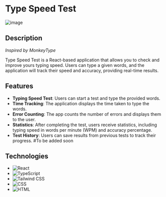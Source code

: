 # Type Speed Test

![image](https://github.com/user-attachments/assets/370398a4-dd11-4b94-84b4-975ff6d08fd6)

## Description

*Inspired by MonkeyType*

Type Speed Test is a React-based application that allows you to check and improve yours typing speed. Users can type a given words, and the application will track their speed and accuracy, providing real-time results.

## Features

- **Typing Speed Test**: Users can start a test and type the provided words.
- **Time Tracking**: The application displays the time taken to type the words.
- **Error Counting**: The app counts the number of errors and displays them to the user.
- **Statistics**: After completing the test, users receive statistics, including typing speed in words per minute (WPM) and accuracy percentage.
- **Test History**: Users can save results from previous tests to track their progress. #To be added soon

## Technologies

- ![React](https://img.shields.io/badge/React-61DAFB?style=flat-square&logo=react&logoColor=white)
- ![TypeScript](https://img.shields.io/badge/TypeScript-007ACC?style=flat-square&logo=typescript&logoColor=white)
- ![Tailwind CSS](https://img.shields.io/badge/Tailwind%20CSS-06B6D4?style=flat-square&logo=tailwind-css&logoColor=white)
- ![CSS](https://img.shields.io/badge/CSS-1572B6?style=flat-square&logo=css3&logoColor=white)
- ![HTML](https://img.shields.io/badge/HTML-E34F26?style=flat-square&logo=html5&logoColor=white)

